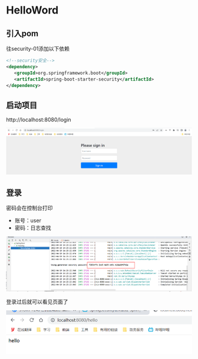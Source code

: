 # HelloWord



## 引入pom



往security-01添加以下依赖

```xml
<!--security安全-->
<dependency>
   <groupId>org.springframework.boot</groupId>
   <artifactId>spring-boot-starter-security</artifactId>
</dependency>
```



## 启动项目



http://localhost:8080/login

![image-20220419142552804](./images/image-20220419142552804.png)



## 登录



密码会在控制台打印

+ 账号：user
+ 密码：日志查找

<img src="./images/image-20220419142641811.png" alt="image-20220419142641811" style="zoom:80%;" />



登录过后就可以看见页面了

<img src="./images/image-20220419142357083.png" alt="image-20220419142357083" style="zoom:80%;" />
